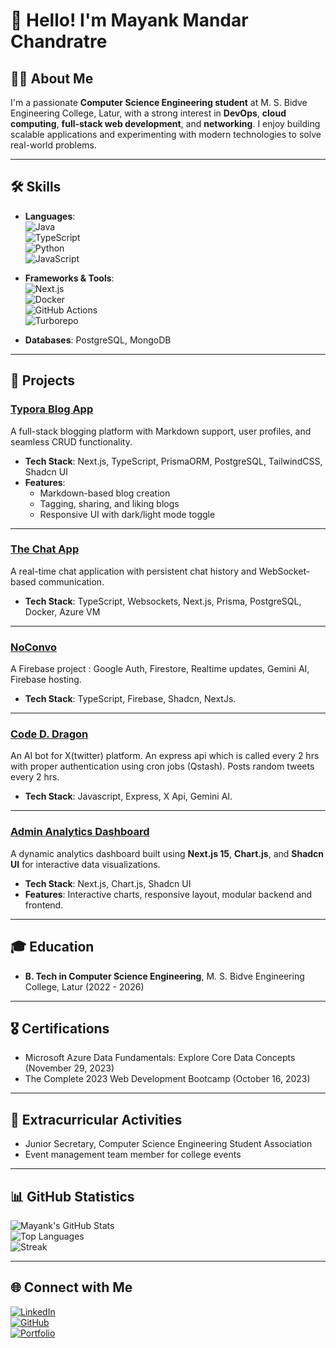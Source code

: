 
# 👋 Hello! I'm Mayank Mandar Chandratre  

## 👨‍💻 About Me  

I'm a passionate **Computer Science Engineering student** at M. S. Bidve Engineering College, Latur, with a strong interest in **DevOps**, **cloud computing**, **full-stack web development**, and **networking**. I enjoy building scalable applications and experimenting with modern technologies to solve real-world problems.  

---

## 🛠️ Skills  

- **Languages**:  
  ![Java](https://img.shields.io/badge/Java-%23ED8B00.svg?style=flat&logo=java&logoColor=white)  
  ![TypeScript](https://img.shields.io/badge/TypeScript-%23007ACC.svg?style=flat&logo=typescript&logoColor=white)  
  ![Python](https://img.shields.io/badge/Python-%233776AB.svg?style=flat&logo=python&logoColor=white)  
  ![JavaScript](https://img.shields.io/badge/JavaScript-%23F7DF1E.svg?style=flat&logo=javascript&logoColor=black)  

- **Frameworks & Tools**:  
  ![Next.js](https://img.shields.io/badge/Next.js-%23000000.svg?style=flat&logo=nextdotjs&logoColor=white)  
  ![Docker](https://img.shields.io/badge/Docker-%232496ED.svg?style=flat&logo=docker&logoColor=white)  
  ![GitHub Actions](https://img.shields.io/badge/GitHub%20Actions-%232671E5.svg?style=flat&logo=githubactions&logoColor=white)  
  ![Turborepo](https://img.shields.io/badge/Turborepo-%23EF2D5E.svg?style=flat&logo=turborepo&logoColor=white)  

- **Databases**: PostgreSQL, MongoDB  

---

## 🌟 Projects  

### [Typora Blog App](https://github.com/MayankChandratre1/typora)  
A full-stack blogging platform with Markdown support, user profiles, and seamless CRUD functionality.  

- **Tech Stack**: Next.js, TypeScript, PrismaORM, PostgreSQL, TailwindCSS, Shadcn UI  
- **Features**:  
  - Markdown-based blog creation  
  - Tagging, sharing, and liking blogs  
  - Responsive UI with dark/light mode toggle  

---

### [The Chat App](https://github.com/MayankChandratre1/chat-app-2.0)  
A real-time chat application with persistent chat history and WebSocket-based communication.  

- **Tech Stack**: TypeScript, Websockets, Next.js, Prisma, PostgreSQL, Docker, Azure VM  

---

### [NoConvo](https://github.com/MayankChandratre1/chat-app-firebase)  
A Firebase project : Google Auth, Firestore, Realtime updates, Gemini AI, Firebase hosting. 

- **Tech Stack**: TypeScript, Firebase, Shadcn, NextJs. 

---
### [Code D. Dragon](https://github.com/MayankChandratre1/tweeterbot)  
An AI bot for X(twitter) platform. An express api which is called every 2 hrs with proper authentication using cron jobs (Qstash). Posts random tweets every 2 hrs. 

- **Tech Stack**: Javascript, Express, X Api, Gemini AI. 
---
### [Admin Analytics Dashboard](https://github.com/MayankChandratre1/AdminDashboard_ChartJS)  
A dynamic analytics dashboard built using **Next.js 15**, **Chart.js**, and **Shadcn UI** for interactive data visualizations.  

- **Tech Stack**: Next.js, Chart.js, Shadcn UI  
- **Features**: Interactive charts, responsive layout, modular backend and frontend.  

---



## 🎓 Education  

- **B. Tech in Computer Science Engineering**, M. S. Bidve Engineering College, Latur (2022 - 2026)  

---

## 🎖️ Certifications  

- Microsoft Azure Data Fundamentals: Explore Core Data Concepts (November 29, 2023)  
- The Complete 2023 Web Development Bootcamp (October 16, 2023)  

---

## 🎉 Extracurricular Activities  

- Junior Secretary, Computer Science Engineering Student Association  
- Event management team member for college events  

---

## 📊 GitHub Statistics  

![Mayank's GitHub Stats](https://github-readme-stats.vercel.app/api?username=MayankChandratre1&show_icons=true&theme=radical)  
![Top Languages](https://github-readme-stats.vercel.app/api/top-langs/?username=MayankChandratre1&layout=compact&theme=radical)  
![Streak](https://github-readme-streak-stats.herokuapp.com/?user=MayankChandratre1&theme=radical)  

---

## 🌐 Connect with Me  

[![LinkedIn](https://img.shields.io/badge/LinkedIn-0077B5?style=flat&logo=linkedin&logoColor=white)](https://www.linkedin.com/in/mayankchandratre?utm_source=share&utm_campaign=share_via&utm_content=profile&utm_medium=android_app)  
[![GitHub](https://img.shields.io/badge/GitHub-181717?style=flat&logo=github&logoColor=white)](https://github.com/MayankChandratre1)  
[![Portfolio](https://img.shields.io/badge/Portfolio-FF5722?style=flat&logo=web&logoColor=white)](mayankchandratre.tech)  

